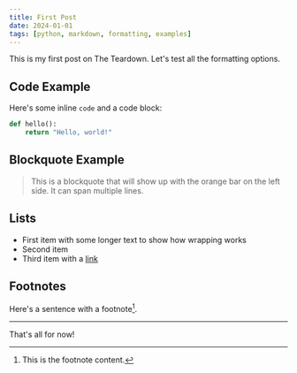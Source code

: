 ```yaml
---
title: First Post
date: 2024-01-01
tags: [python, markdown, formatting, examples]
---
```


This is my first post on The Teardown. Let's test all the formatting options.

## Code Example

Here's some inline `code` and a code block:

```python
def hello():
    return "Hello, world!"
```

## Blockquote Example

> This is a blockquote that will show up with the orange bar on the left side.
> It can span multiple lines.

## Lists

* First item with some longer text to show how wrapping works
* Second item
* Third item with a [link](#)

## Footnotes

Here's a sentence with a footnote[^1].

[^1]: This is the footnote content.

---

That's all for now!